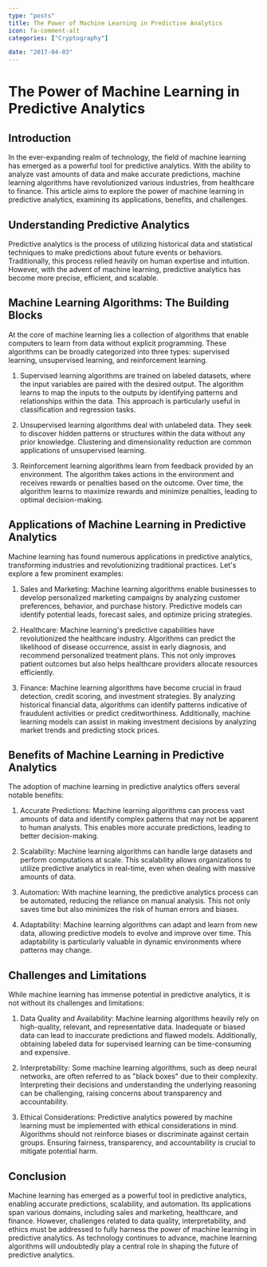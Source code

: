 ```yaml
---
type: "posts"
title: The Power of Machine Learning in Predictive Analytics
icon: fa-comment-alt
categories: ["Cryptography"]

date: "2017-04-03"
---
```




# The Power of Machine Learning in Predictive Analytics

## Introduction

In the ever-expanding realm of technology, the field of machine learning has emerged as a powerful tool for predictive analytics. With the ability to analyze vast amounts of data and make accurate predictions, machine learning algorithms have revolutionized various industries, from healthcare to finance. This article aims to explore the power of machine learning in predictive analytics, examining its applications, benefits, and challenges.

## Understanding Predictive Analytics

Predictive analytics is the process of utilizing historical data and statistical techniques to make predictions about future events or behaviors. Traditionally, this process relied heavily on human expertise and intuition. However, with the advent of machine learning, predictive analytics has become more precise, efficient, and scalable.

## Machine Learning Algorithms: The Building Blocks

At the core of machine learning lies a collection of algorithms that enable computers to learn from data without explicit programming. These algorithms can be broadly categorized into three types: supervised learning, unsupervised learning, and reinforcement learning.

1. Supervised learning algorithms are trained on labeled datasets, where the input variables are paired with the desired output. The algorithm learns to map the inputs to the outputs by identifying patterns and relationships within the data. This approach is particularly useful in classification and regression tasks.

2. Unsupervised learning algorithms deal with unlabeled data. They seek to discover hidden patterns or structures within the data without any prior knowledge. Clustering and dimensionality reduction are common applications of unsupervised learning.

3. Reinforcement learning algorithms learn from feedback provided by an environment. The algorithm takes actions in the environment and receives rewards or penalties based on the outcome. Over time, the algorithm learns to maximize rewards and minimize penalties, leading to optimal decision-making.

## Applications of Machine Learning in Predictive Analytics

Machine learning has found numerous applications in predictive analytics, transforming industries and revolutionizing traditional practices. Let's explore a few prominent examples:

1. Sales and Marketing: Machine learning algorithms enable businesses to develop personalized marketing campaigns by analyzing customer preferences, behavior, and purchase history. Predictive models can identify potential leads, forecast sales, and optimize pricing strategies.

2. Healthcare: Machine learning's predictive capabilities have revolutionized the healthcare industry. Algorithms can predict the likelihood of disease occurrence, assist in early diagnosis, and recommend personalized treatment plans. This not only improves patient outcomes but also helps healthcare providers allocate resources efficiently.

3. Finance: Machine learning algorithms have become crucial in fraud detection, credit scoring, and investment strategies. By analyzing historical financial data, algorithms can identify patterns indicative of fraudulent activities or predict creditworthiness. Additionally, machine learning models can assist in making investment decisions by analyzing market trends and predicting stock prices.

## Benefits of Machine Learning in Predictive Analytics

The adoption of machine learning in predictive analytics offers several notable benefits:

1. Accurate Predictions: Machine learning algorithms can process vast amounts of data and identify complex patterns that may not be apparent to human analysts. This enables more accurate predictions, leading to better decision-making.

2. Scalability: Machine learning algorithms can handle large datasets and perform computations at scale. This scalability allows organizations to utilize predictive analytics in real-time, even when dealing with massive amounts of data.

3. Automation: With machine learning, the predictive analytics process can be automated, reducing the reliance on manual analysis. This not only saves time but also minimizes the risk of human errors and biases.

4. Adaptability: Machine learning algorithms can adapt and learn from new data, allowing predictive models to evolve and improve over time. This adaptability is particularly valuable in dynamic environments where patterns may change.

## Challenges and Limitations

While machine learning has immense potential in predictive analytics, it is not without its challenges and limitations:

1. Data Quality and Availability: Machine learning algorithms heavily rely on high-quality, relevant, and representative data. Inadequate or biased data can lead to inaccurate predictions and flawed models. Additionally, obtaining labeled data for supervised learning can be time-consuming and expensive.

2. Interpretability: Some machine learning algorithms, such as deep neural networks, are often referred to as "black boxes" due to their complexity. Interpreting their decisions and understanding the underlying reasoning can be challenging, raising concerns about transparency and accountability.

3. Ethical Considerations: Predictive analytics powered by machine learning must be implemented with ethical considerations in mind. Algorithms should not reinforce biases or discriminate against certain groups. Ensuring fairness, transparency, and accountability is crucial to mitigate potential harm.

## Conclusion

Machine learning has emerged as a powerful tool in predictive analytics, enabling accurate predictions, scalability, and automation. Its applications span various domains, including sales and marketing, healthcare, and finance. However, challenges related to data quality, interpretability, and ethics must be addressed to fully harness the power of machine learning in predictive analytics. As technology continues to advance, machine learning algorithms will undoubtedly play a central role in shaping the future of predictive analytics.